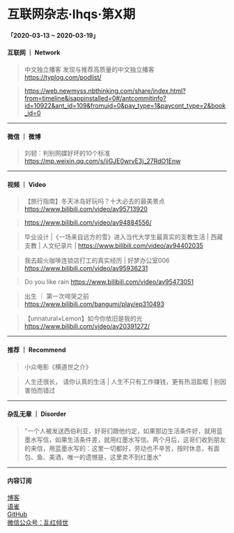 # 互联网杂志·lhqs·第X期


#### 「2020-03-13 ~ 2020-03-19」


#### 互联网 ｜ Network

> 中文独立播客 发现与推荐高质量的中文独立播客 https://typlog.com/podlist/

> https://web.newmyss.nbthinking.com/share/index.html?from=timeline&isappinstalled=0#/antcommitinfo?id=10922&ant_id=109&fromuid=0&pay_type=1&paycont_type=2&book_id=0




----

#### 微信 ｜ 微博

>  刘韧：判别网媒好坏的10个标准 https://mp.weixin.qq.com/s/iiGJE0wrvE3j_27RdO1Enw



----


#### 视频 ｜ Video


> 【旅行指南】冬天冰岛好玩吗？十大必去的最美景点 https://www.bilibili.com/video/av95713920

> https://www.bilibili.com/video/av94884556/

> 毕业设计 |《一场来自远方的雪》进入当代大学生最真实的支教生活 | 西藏支教 | 人文纪录片 | https://www.bilibili.com/video/av94402035

> 我去超火咖啡连锁店打工的真实经历 | 好梦办公室006 https://www.bilibili.com/video/av95936231

> Do you like rain  https://www.bilibili.com/video/av95473051

> 出生 ｜ 第一次啼哭之前  https://www.bilibili.com/bangumi/play/ep310493

> 【unnatural×Lemon】如今你依旧是我的光 https://www.bilibili.com/video/av20391272/



----


#### 推荐 ｜ Recommend

> 小众电影《横道世之介》

> 人生还很长， 请你认真的生活 | 人生不只有工作赚钱，更有热泪盈眶 | 别因害怕而错过




----

#### 杂乱无章 ｜ Disorder


> "一个人被发送西伯利亚，好哥们跟他约定，如果那边生活条件好，就用蓝墨水写信，如果生活条件差，就用红墨水写信。两个月后，这哥们收到朋友的来信，用蓝墨水写的：这里一切都好，劳动也不辛苦，按时休息，有面包、鱼、美酒，唯一的遗憾是，这里卖不到红墨水"

---




#### 内容订阅

[博客](http://blog.lhqs.ink)<br />
[语雀](https://www.yuque.com/lhqs/notes)<br />
[GitHub](https://github.com/lhqs/network-footpoint)<br />
[微信公众号：乱红倾世](https://weixin.sogou.com/weixin?type=1&ie=utf8&query=乱红倾世)<br />